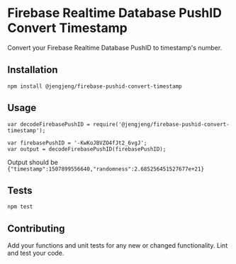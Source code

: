 Firebase Realtime Database PushID Convert Timestamp
=========

Convert your Firebase Realtime Database PushID to timestamp's number.

## Installation

  `npm install @jengjeng/firebase-pushid-convert-timestamp`

## Usage

    var decodeFirebasePushID = require('@jengjeng/firebase-pushid-convert-timestamp');

    var firebasePushID = '-KwKoJBVZO4fJt2_6vgJ';
    var output = decodeFirebasePushID(firebasePushID);

  Output should be `{"timestamp":1507899556640,"randomness":2.685256451527677e+21}`

## Tests

  `npm test`

## Contributing

Add your functions and unit tests for any new or changed functionality. Lint and test your code.